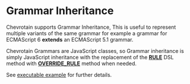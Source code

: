 # Grammar Inheritance

Chevrotain supports Grammar Inheritance, This is useful to represent multiple variants of the same grammar
for example a grammar for ECMAScript 6 **extends** an ECMAScript 5.1 grammar.

Chevrotain Grammars are JavaScript classes, so Grammar inheritance is simply JavaScript inheritance
with the replacement of the [**RULE**](https://chevrotain.io/documentation/8_0_1/classes/cstparser.html#rule)
DSL method with [**OVERRIDE_RULE**](https://chevrotain.io/documentation/8_0_1/classes/cstparser.html#override_rule) method when needed.

See [executable example](https://github.com/chevrotain/chevrotain/tree/master/examples/parser/inheritance)
for further details.
